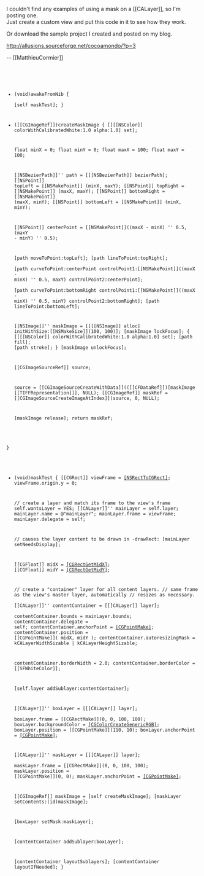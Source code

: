 
I couldn't find any examples of using a mask on a [[CALayer]], so I'm posting one.  
Just create a custom view and put this code in it to see how they work.

Or download the sample project I created and posted on my blog.

http://allusions.sourceforge.net/cocoamondo/?p=3

-- [[MatthieuCormier]]

<code>

- (void)awakeFromNib {    
  [self maskTest]; 
}

- ([[CGImageRef]])createMaskImage {
  [[[[NSColor]] colorWithCalibratedWhite:1.0 alpha:1.0] set];
  
  float minX = 0;
  float minY = 0;
  float maxX = 100;
  float maxY = 100;  
  
  [[NSBezierPath]]'' path = [[[NSBezierPath]] bezierPath];
  [[NSPoint]] topLeft     = [[NSMakePoint]] (minX, maxY);
	[[NSPoint]] topRight    = [[NSMakePoint]] (maxX, maxY);
	[[NSPoint]] bottomRight = [[NSMakePoint]] (maxX, minY);
	[[NSPoint]] bottomLeft  = [[NSMakePoint]] (minX, minY);
  
  [[NSPoint]] centerPoint = [[NSMakePoint]]((maxX - minX) '' 0.5, (maxY - minY) '' 0.5);
  
  [path moveToPoint:topLeft];
  [path lineToPoint:topRight];  
  [path curveToPoint:centerPoint controlPoint1:[[NSMakePoint]]((maxX - minX) '' 0.5, maxY) 
       controlPoint2:centerPoint];  
  [path curveToPoint:bottomRight controlPoint1:[[NSMakePoint]]((maxX - minX) '' 0.5, minY) 
       controlPoint2:bottomRight];
  [path lineToPoint:bottomLeft];
  
  [[NSImage]]'' maskImage = [[[[NSImage]] alloc] initWithSize:[[NSMakeSize]](100, 100)];
  [maskImage lockFocus];
  {
    [[[[NSColor]] colorWithCalibratedWhite:1.0 alpha:1.0] set];
    [path fill];
    [path stroke];
  }
  [maskImage unlockFocus];
    
 
  [[CGImageSourceRef]] source;
  
  source = [[CGImageSourceCreateWithData]](([[CFDataRef]])[maskImage [[TIFFRepresentation]]], NULL);
  [[CGImageRef]] maskRef =  [[CGImageSourceCreateImageAtIndex]](source, 0, NULL);
  
  [maskImage release];
  return maskRef;
  
}



- (void)maskTest {
  [[CGRect]] viewFrame = [[NSRectToCGRect]]( self.frame );
  viewFrame.origin.y = 0;
  
  // create a layer and match its frame to the view's frame
  self.wantsLayer = YES;
  [[CALayer]]'' mainLayer = self.layer;
  mainLayer.name = @"mainLayer";
  mainLayer.frame = viewFrame;
  mainLayer.delegate = self;
  
  // causes the layer content to be drawn in -drawRect:
  [mainLayer setNeedsDisplay];
  
  
  [[CGFloat]] midX = [[CGRectGetMidX]]( mainLayer.frame );
  [[CGFloat]] midY = [[CGRectGetMidY]]( mainLayer.frame );
  
  // create a "container" layer for all content layers.
  // same frame as the view's master layer, automatically
  // resizes as necessary.    
  [[CALayer]]'' contentContainer = [[[CALayer]] layer];    
  contentContainer.bounds           = mainLayer.bounds;
  contentContainer.delegate         = self;
  contentContainer.anchorPoint      = [[CGPointMake]](0.5,0.5);
  contentContainer.position         = [[CGPointMake]]( midX, midY );
  contentContainer.autoresizingMask = kCALayerWidthSizable | kCALayerHeightSizable;
  
  contentContainer.borderWidth = 2.0;
  contentContainer.borderColor = [[SFWhiteColor]];
  
  [self.layer addSublayer:contentContainer];
  
  
  [[CALayer]]'' boxLayer = [[[CALayer]] layer];    
  boxLayer.frame           = [[CGRectMake]](0, 0, 100, 100);
  boxLayer.backgroundColor =  [[CGColorCreateGenericRGB]](0.0f,0.0f,0.0f,1.0f);
  boxLayer.position = [[CGPointMake]](110, 10);
  boxLayer.anchorPoint = [[CGPointMake]](0,0);
  
  
  [[CALayer]]'' maskLayer = [[[CALayer]] layer];    
  maskLayer.frame           = [[CGRectMake]](0, 0, 100, 100);
  maskLayer.position = [[CGPointMake]](0, 0);
  maskLayer.anchorPoint = [[CGPointMake]](0,0);  
  
  [[CGImageRef]] maskImage = [self createMaskImage];
  [maskLayer setContents:(id)maskImage];


  [boxLayer setMask:maskLayer];
  
  [contentContainer addSublayer:boxLayer];
  
  [contentContainer layoutSublayers];
  [contentContainer layoutIfNeeded]; 
}

</code>